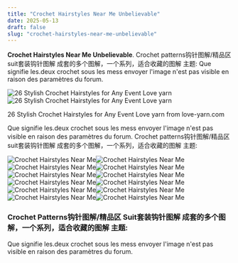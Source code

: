 ```yaml
---
title: "Crochet Hairstyles Near Me Unbelievable"
date: 2025-05-13
draft: false
slug: "crochet-hairstyles-near-me-unbelievable" 
---
```


**Crochet Hairstyles Near Me Unbelievable**. Crochet patterns钩针图解/精品区 suit套装钩针图解 成套的多个图解，一个系列，适合收藏的图解 主题: Que signifie les.deux crochet sous les mess envoyer l'image n'est pas visible en raison des paramètres du forum.

![26 Stylish Crochet Hairstyles for Any Event Love yarn](https://i.pinimg.com/originals/5f/4e/19/5f4e1956ab61eba7b861411e78882f25.jpg)![26 Stylish Crochet Hairstyles for Any Event Love yarn](https://i.pinimg.com/originals/5f/4e/19/5f4e1956ab61eba7b861411e78882f25.jpg)

26 Stylish Crochet Hairstyles for Any Event Love yarn from love-yarn.com

Que signifie les.deux crochet sous les mess envoyer l'image n'est pas visible en raison des paramètres du forum. Crochet patterns钩针图解/精品区 suit套装钩针图解 成套的多个图解，一个系列，适合收藏的图解 主题:

![Crochet Hairstyles Near Me ](https://xcdn.nadula.com/media/wysiwyg/nadula_2022/blog/Mohawk_Crochet.jpg " Best Crochet Hairstyles And Braids for Black WomenBlog Nadula")![Crochet Hairstyles Near Me ](https://i.etsystatic.com/36355023/r/il/bdf4de/4063966601/il_fullxfull.4063966601_dnfa.jpg " 30+ crochet hair braiding near me GregHavalah")![Crochet Hairstyles Near Me ](https://hairstylesfeed.com/wp-content/uploads/2018/03/8A.jpg " 33 Short & Long Crochet braids Hairstyles 2021 + HowTo Video")![Crochet Hairstyles Near Me ](https://m.media-amazon.com/images/I/71gOzE+tNIL.jpg " Buy 8 Packs 6 Inch Short Bob Spring Twist Crochet Hair Pretwisted")![Crochet Hairstyles Near Me ](https://i.pinimg.com/originals/6c/88/c3/6c88c331f64bec92b309eeeb3629bb17.jpg " 20 Trendy Crochet Braid Hairstyles")![Crochet Hairstyles Near Me ](https://i.pinimg.com/originals/5f/4e/19/5f4e1956ab61eba7b861411e78882f25.jpg " 26 Stylish Crochet Hairstyles for Any Event Love yarn")![Crochet Hairstyles Near Me ](https://i.pinimg.com/originals/a5/22/d9/a522d94c38ba98d62f16ff211882b735.jpg " crochet hair salon near me vandegraaffmezquita99")![Crochet Hairstyles Near Me ](https://i.pinimg.com/originals/00/1e/49/001e492d33192d7de92a840b17325544.jpg " 25 Crochet Hairstyles That Define Grace in 2024 Crochet hair styles")![Crochet Hairstyles Near Me ](http://thirstyroots.com/wp-content/uploads/2015/12/Crochet-Braids-Hairstyles.jpg " Crochet Braids 32 Pictures of Hairstyles You Can Wear")![Crochet Hairstyles Near Me ](https://braidhairstyles.com/wp-content/uploads/2022/08/Spring-Twists-Crochet-Hair.jpeg " 20 Different Cute Crochet Braids Hairstyles For Ladies [New Pics")![Crochet Hairstyles Near Me ](https://i.pinimg.com/originals/c2/86/ee/c286ee236cb16d1ba813ae2d44505653.jpg " ROKTRESS Spring Twist Crochet Hair 8 Inch 6 packs Braiding Bob spring")![Crochet Hairstyles Near Me ](https://hairstylecamp.com/wp-content/uploads/crochet-stacked-bob.jpg " 10 Flattering Short Crochet Hairstyles to Try in 2024 HairstyleCamp")

### Crochet Patterns钩针图解/精品区 Suit套装钩针图解 成套的多个图解，一个系列，适合收藏的图解 主题:

Que signifie les.deux crochet sous les mess envoyer l'image n'est pas visible en raison des paramètres du forum.